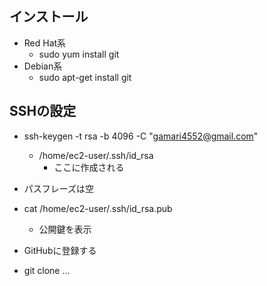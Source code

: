 
## インストール

- Red Hat系
  - sudo yum install git
- Debian系
  - sudo apt-get install git


## SSHの設定

- ssh-keygen -t rsa -b 4096 -C "gamari4552@gmail.com"
  - /home/ec2-user/.ssh/id_rsa
    - ここに作成される
- パスフレーズは空

- cat /home/ec2-user/.ssh/id_rsa.pub
  - 公開鍵を表示

- GitHubに登録する

- git clone ...
